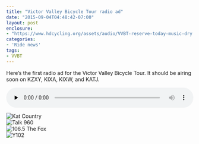```yaml
---
title: "Victor Valley Bicycle Tour radio ad"
date: "2015-09-04T04:48:42-07:00"
layout: post
enclosure:
- "https://www.hdcycling.org/assets/audio/VVBT-reserve-today-music-dry.mp3\r\n746945\r\naudio/mpeg\r\n"
categories:
- 'Ride news'
tags:
- VVBT
---
```


Here’s the first radio ad for the Victor Valley Bicycle Tour. It should be airing soon on KZXY, KIXA, KIXW, and KATJ.

<audio class="wp-audio-shortcode" controls="controls" id="audio-4231-1" preload="none" style="width: 100%;"><source src="https://www.hdcycling.org/assets/audio/VVBT-reserve-today-music-dry.mp3?_=1" type="audio/mpeg"></source>[https://www.hdcycling.org/\_assets/audio/VVBT-reserve-today-music-dry.mp3](https://www.hdcycling.org/assets/audio/VVBT-reserve-today-music-dry.mp3)</audio>

![Kat Country](https://www.hdcycling.org/assets/img/2015/09/kat-country.jpg)  
![Talk 960](https://www.hdcycling.org/assets/img/2015/09/talk-960.jpg)  
![106.5 The Fox](https://www.hdcycling.org/assets/img/2015/09/the-fox.jpg)  
![Y102](https://www.hdcycling.org/assets/img/2015/09/y102.jpg)